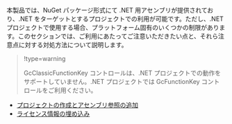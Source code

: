 
本製品では、NuGet パッケージ形式にて .NET 用アセンブリが提供されており、.NET をターゲットとするプロジェクトでの利用が可能です。ただし、.NET プロジェクトで使用する場合、プラットフォーム固有のいくつかの制限があります。このセクションでは、ご利用にあたってご注意いただきたい点と、それら注意点に対する対処方法について説明します。


> !type=warning
>
> GcClassicFunctionKey コントロールは、.NET プロジェクトでの動作をサポートしていません。.NET プロジェクトでは GcFunctionKey コントロールをご利用ください。

*   [プロジェクトの作成とアセンブリ参照の追加](gcdocsite__documentlink?toc-item-id=1f4f4b3a-3733-49bb-a90c-c51ad3215337)
*   [ライセンス情報の埋め込み](gcdocsite__documentlink?toc-item-id=806807bc-ab44-4550-bf41-5053dc12be5c)